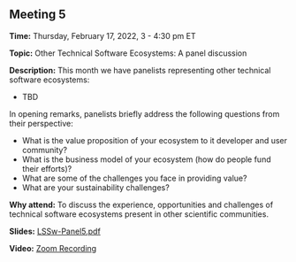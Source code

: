 ## Meeting 5

**Time:** Thursday, February 17, 2022, 3 - 4:30 pm ET

**Topic:** Other Technical Software Ecosystems: A panel discussion

**Description:** This month we have panelists representing other technical software ecosystems:
- TBD

In opening remarks, panelists briefly address the following questions from their perspective:
- What is the value proposition of your ecosystem to it developer and user community?
- What is the business model of your ecosystem (how do people fund their efforts)?
- What are some of the challenges you face in providing value?
- What are your sustainability challenges?

**Why attend:** To discuss the experience, opportunities and challenges of technical software ecosystems present in other scientific communities.

**Slides:** [LSSw-Panel5.pdf](files/LSSwMeeting5Panel.pdf)

**Video:** [Zoom Recording]()
